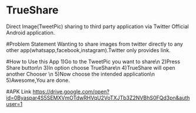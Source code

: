 # TrueShare
Direct Image(TweetPic) sharing to third party application via Twitter Official Android application.

#Problem Statement
Wanting to share images from twitter directly to any other app(whatsapp,facebook,instagram).Twitter only provides link. 

#How to Use this App
1)Go to the TweetPic you want to share\n
2)Press Share button\n
3)In option choose TrueShare\n
4)TrueShare will open another Chooser \n
5)Now choose the intended application\n
5)Awesome,You are done.

#APK Link
https://drive.google.com/open?id=0Byaspar4S5SEMXVmOTdwRHVqU2VoTXJTb3Z2NVBhS0FQd3pn&authuser=1
